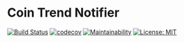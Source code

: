 # Coin Trend Notifier

[![Build Status](https://travis-ci.org/YardenShoham/coin-trend-notifier-website.svg?branch=master)](https://travis-ci.org/YardenShoham/coin-trend-notifier-website)
[![codecov](https://codecov.io/gh/YardenShoham/coin-trend-notifier-website/branch/master/graph/badge.svg)](https://codecov.io/gh/YardenShoham/coin-trend-notifier-website)
[![Maintainability](https://api.codeclimate.com/v1/badges/4970e4560a04d75d3ef7/maintainability)](https://codeclimate.com/github/YardenShoham/coin-trend-notifier-website/maintainability)
[![License: MIT](https://img.shields.io/badge/License-MIT-yellow.svg)](https://opensource.org/licenses/MIT)
